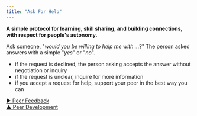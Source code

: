 ```yaml
---
title: "Ask For Help"
---
```



**A simple protocol for learning, skill sharing, and building connections, with respect for people's autonomy.**

Ask someone, "_would you be willing to help me with ..._?"  The person asked answers with a simple "_yes_" or "_no_".

-   if the request is declined, the person asking accepts the answer without negotiation or inquiry
-   if the request is unclear, inquire for more information
-   if you accept a request for help, support your peer in the best way you can




[&#9654; Peer Feedback](peer-feedback.html)<br/>[&#9650; Peer Development](peer-development.html)

